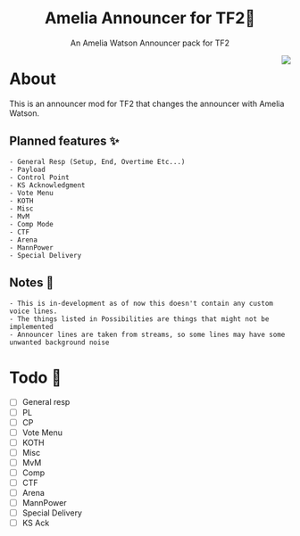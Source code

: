 <h1 align=center>Amelia Announcer for TF2🔎</h1>

<p align=center>An Amelia Watson Announcer pack for TF2</p>

<img align=right src="https://static.wikia.nocookie.net/axl-univers-world/images/c/c9/Smol_Ame.png" />

# About

This is an announcer mod for TF2 that changes the announcer with Amelia Watson.

## Planned features :sparkles:

    - General Resp (Setup, End, Overtime Etc...)
    - Payload
    - Control Point
    - KS Acknowledgment
    - Vote Menu
    - KOTH
    - Misc
    - MvM
    - Comp Mode
    - CTF
    - Arena
    - MannPower
    - Special Delivery

## Notes :memo:

    - This is in-development as of now this doesn't contain any custom voice lines.
    - The things listed in Possibilities are things that might not be implemented
    - Announcer lines are taken from streams, so some lines may have some unwanted background noise

# Todo :construction:

- [ ] General resp
- [ ] PL
- [ ] CP
- [ ] Vote Menu
- [ ] KOTH
- [ ] Misc
- [ ] MvM
- [ ] Comp
- [ ] CTF
- [ ] Arena
- [ ] MannPower
- [ ] Special Delivery
- [ ] KS Ack
